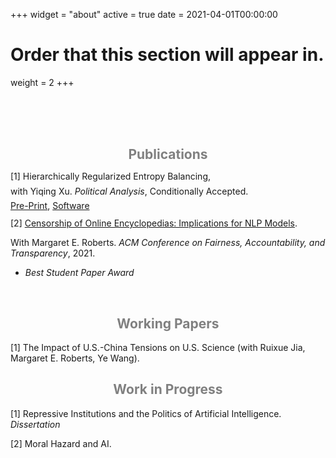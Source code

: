 +++
widget = "about"
active = true
date = 2021-04-01T00:00:00

# Order that this section will appear in.
weight = 2
+++


<br/><br/>
<br/>

<center><h2> <span style="color:grey"> Publications </span> </h2></center>
<span style="line-height: 0.7;">
[1] Hierarchically Regularized Entropy Balancing, 
  
with Yiqing Xu. <em> Political Analysis</em>, Conditionally Accepted.

[Pre-Print](https://papers.ssrn.com/sol3/papers.cfm?abstract_id=3807620), [Software](https://github.com/xuyiqing/hbal)

</span>


[2] [Censorship of Online Encyclopedias: Implications for NLP Models](https://doi.org/10.1145/3442188.3445916).

With Margaret E. Roberts. <em>ACM Conference on Fairness, Accountability, and Transparency</em>, 2021.
<ul>
  <li> <em>Best Student Paper Award</em> </li>
</ul><br/>

<center><h2> <span style="color:grey"> Working Papers </span> </h2></center>
[1] The Impact of U.S.-China Tensions on U.S. Science (with Ruixue Jia, Margaret E. Roberts, Ye Wang).

<br/>
<center><h2> <span style="color:grey"> Work in Progress </span> </h2></center>

[1] Repressive Institutions and the Politics of Artificial Intelligence. *Dissertation*

[2] Moral Hazard and AI.
